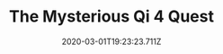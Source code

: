 ---
templateKey: blog-post
featuredpost: false
date: 2020-03-01T19:23:23.711Z
featuredimage: /img/quest_bg3.png
imgBg: quest_bg3
title: The Mysterious Qi 4 Quest
description: You found another note in the sand dragon's eye. It seems Mr. Qi's strange scavenger hunt has come to an end.
reward: Casino
tags:
  - Farm
  - House
  - quest
---